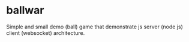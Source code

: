 # ballwar
Simple and small demo (ball) game that demonstrate js server (node js) client (websocket) architecture.